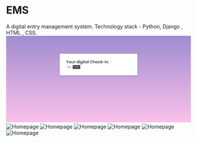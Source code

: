 # EMS
A digital entry management system.
Technology stack - Python, Django , HTML , CSS.
![Homepage](readme/image.png)
![Homepage](readme/image(1).png)
![Homepage](readme/image(2).png)
![Homepage](readme/image(3).png)
![Homepage](readme/image(4).png)
![Homepage](readme/visitor.png)
![Homepage](readme/visiting.png)
